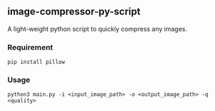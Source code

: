 ## image-compressor-py-script

A light-weight python script to quickly compress any images.

### Requirement

`pip install pillow`

### Usage

`python3 main.py -i <input_image_path> -o <output_image_path> -q <quality>`
